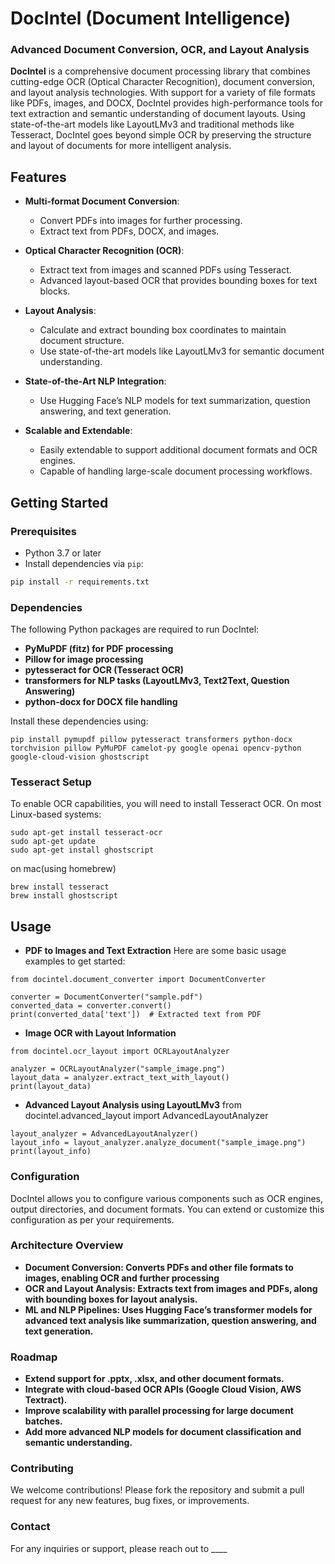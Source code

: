 # **DocIntel (Document Intelligence)**

### **Advanced Document Conversion, OCR, and Layout Analysis**

**DocIntel** is a comprehensive document processing library that combines cutting-edge OCR (Optical Character Recognition), document conversion, and layout analysis technologies. With support for a variety of file formats like PDFs, images, and DOCX, DocIntel provides high-performance tools for text extraction and semantic understanding of document layouts. Using state-of-the-art models like LayoutLMv3 and traditional methods like Tesseract, DocIntel goes beyond simple OCR by preserving the structure and layout of documents for more intelligent analysis.

## **Features**

- **Multi-format Document Conversion**:
    - Convert PDFs into images for further processing.
    - Extract text from PDFs, DOCX, and images.
  
- **Optical Character Recognition (OCR)**:
    - Extract text from images and scanned PDFs using Tesseract.
    - Advanced layout-based OCR that provides bounding boxes for text blocks.
  
- **Layout Analysis**:
    - Calculate and extract bounding box coordinates to maintain document structure.
    - Use state-of-the-art models like LayoutLMv3 for semantic document understanding.
  
- **State-of-the-Art NLP Integration**:
    - Use Hugging Face’s NLP models for text summarization, question answering, and text generation.
  
- **Scalable and Extendable**:
    - Easily extendable to support additional document formats and OCR engines.
    - Capable of handling large-scale document processing workflows.

## **Getting Started**

### **Prerequisites**

- Python 3.7 or later
- Install dependencies via `pip`:

```bash
pip install -r requirements.txt
```

### **Dependencies**
The following Python packages are required to run DocIntel:
- **PyMuPDF (fitz) for PDF processing**
- **Pillow for image processing**
- **pytesseract for OCR (Tesseract OCR)**
- **transformers for NLP tasks (LayoutLMv3, Text2Text, Question Answering)**
- **python-docx for DOCX file handling**

Install these dependencies using:
```
pip install pymupdf pillow pytesseract transformers python-docx torchvision pillow PyMuPDF camelot-py google openai opencv-python google-cloud-vision ghostscript
```
### **Tesseract Setup**
To enable OCR capabilities, you will need to install Tesseract OCR. On most Linux-based systems:
```
sudo apt-get install tesseract-ocr
sudo apt-get update
sudo apt-get install ghostscript
```

on mac(using homebrew)
```
brew install tesseract
brew install ghostscript
```

## **Usage**
- **PDF to Images and Text Extraction**
Here are some basic usage examples to get started:
```
from docintel.document_converter import DocumentConverter

converter = DocumentConverter("sample.pdf")
converted_data = converter.convert()
print(converted_data['text'])  # Extracted text from PDF
```
- **Image OCR with Layout Information**
```
from docintel.ocr_layout import OCRLayoutAnalyzer

analyzer = OCRLayoutAnalyzer("sample_image.png")
layout_data = analyzer.extract_text_with_layout()
print(layout_data)
```
- **Advanced Layout Analysis using LayoutLMv3**
from docintel.advanced_layout import AdvancedLayoutAnalyzer
```
layout_analyzer = AdvancedLayoutAnalyzer()
layout_info = layout_analyzer.analyze_document("sample_image.png")
print(layout_info)
```
### **Configuration**
DocIntel allows you to configure various components such as OCR engines, output directories, and document formats. You can extend or customize this configuration as per your requirements.

### **Architecture Overview**
- **Document Conversion: Converts PDFs and other file formats to images, enabling OCR and further processing**
- **OCR and Layout Analysis: Extracts text from images and PDFs, along with bounding boxes for layout analysis.**
- **ML and NLP Pipelines: Uses Hugging Face’s transformer models for advanced text analysis like summarization, question answering, and text generation.**

### **Roadmap**
- **Extend support for .pptx, .xlsx, and other document formats.**
- **Integrate with cloud-based OCR APIs (Google Cloud Vision, AWS Textract).**
- **Improve scalability with parallel processing for large document batches.**
- **Add more advanced NLP models for document classification and semantic understanding.**

### **Contributing**
We welcome contributions! Please fork the repository and submit a pull request for any new features, bug fixes, or improvements.

### **Contact**
For any inquiries or support, please reach out to ____
